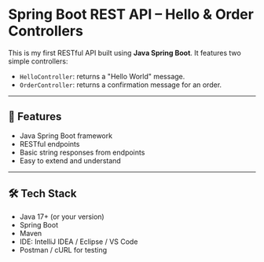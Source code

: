 # Spring Boot REST API – Hello & Order Controllers

This is my first RESTful API built using **Java Spring Boot**. It features two simple controllers:

- `HelloController`: returns a "Hello World" message.
- `OrderController`: returns a confirmation message for an order.

---

## 🚀 Features

- Java Spring Boot framework
- RESTful endpoints
- Basic string responses from endpoints
- Easy to extend and understand

---

## 🛠️ Tech Stack

- Java 17+ (or your version)
- Spring Boot
- Maven
- IDE: IntelliJ IDEA / Eclipse / VS Code
- Postman / cURL for testing
